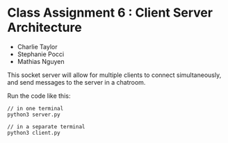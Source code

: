 # Class Assignment 6 : Client Server Architecture

- Charlie Taylor
- Stephanie Pocci
- Mathias Nguyen

This socket server will allow for multiple clients to connect simultaneously, and send messages to the server in a chatroom.

Run the code like this:
```
// in one terminal
python3 server.py

// in a separate terminal
python3 client.py
```
